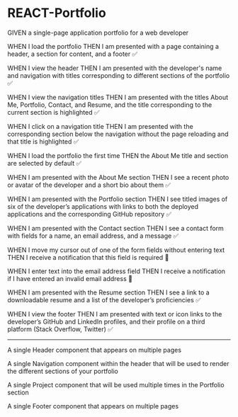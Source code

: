 # REACT-Portfolio


GIVEN a single-page application portfolio for a web developer

WHEN I load the portfolio
THEN I am presented with a page containing a header, a section for content, and a footer ✅

WHEN I view the header
THEN I am presented with the developer's name and navigation with titles corresponding to different sections of the portfolio ✅

WHEN I view the navigation titles
THEN I am presented with the titles About Me, Portfolio, Contact, and Resume, and the title corresponding to the current section is highlighted ✅

WHEN I click on a navigation title
THEN I am presented with the corresponding section below the navigation without the page reloading and that title is highlighted ✅

WHEN I load the portfolio the first time
THEN the About Me title and section are selected by default ✅

WHEN I am presented with the About Me section
THEN I see a recent photo or avatar of the developer and a short bio about them ✅

WHEN I am presented with the Portfolio section
THEN I see titled images of six of the developer’s applications with links to both the deployed applications and the corresponding GitHub repository ✅

WHEN I am presented with the Contact section
THEN I see a contact form with fields for a name, an email address, and a message ✅

WHEN I move my cursor out of one of the form fields without entering text
THEN I receive a notification that this field is required 📌

WHEN I enter text into the email address field
THEN I receive a notification if I have entered an invalid email address 📌

WHEN I am presented with the Resume section
THEN I see a link to a downloadable resume and a list of the developer’s proficiencies ✅

WHEN I view the footer
THEN I am presented with text or icon links to the developer’s GitHub and LinkedIn profiles, and their profile on a third platform (Stack Overflow, Twitter) ✅








--------------------------------------------------------------------
A single Header component that appears on multiple pages

A single Navigation component within the header that will be used to render the different sections of your portfolio

A single Project component that will be used multiple times in the Portfolio section

A single Footer component that appears on multiple pages

